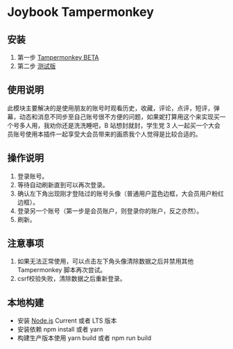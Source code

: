 # Joybook Tampermonkey

## 安装
1. 第一步 [Tampermonkey BETA](https://chrome.google.com/webstore/detail/tampermonkey-beta/gcalenpjmijncebpfijmoaglllgpjagf)
2. 第二步 [测试版](https://github.com/PC6live/joybook-tampermonkey/raw/master/dist/joybook.user.js)

## 使用说明

此模块主要解决的是使用朋友的账号时观看历史，收藏，评论，点评，短评，弹幕，动态和消息不同步至自己账号很不方便的问题，如果妮打算用这个来实现买一个号多人用，我劝你还是洗洗睡吧，B 站想封就封，学生党 3 人一起买一个大会员账号使用本插件一起享受大会员带来的画质我个人觉得是比较合适的。

## 操作说明

1. 登录账号。
2. 等待自动刷新直到可以再次登录。
3. 确认左下角出现刚才登陆过的账号头像（普通用户蓝色边框，大会员用户粉红边框）。
4. 登录另一个账号（第一步是会员账户，则登录你的账户，反之亦然）。
5. 刷新。

## 注意事项

1. 如果无法正常使用，可以点击左下角头像清除数据之后并禁用其他 Tampermonkey 脚本再次尝试。
2. csrf校验失败，清除数据之后重新登录。

## 本地构建

- 安装 [Node.js](https://nodejs.org) Current 或者 LTS 版本
- 安装依赖 npm install 或者 yarn
- 构建生产版本使用 yarn build 或者 npm run build
